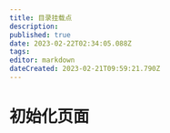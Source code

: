 ```yaml
---
title: 目录挂载点
description: 
published: true
date: 2023-02-22T02:34:05.088Z
tags: 
editor: markdown
dateCreated: 2023-02-21T09:59:21.790Z
---
```


# 初始化页面